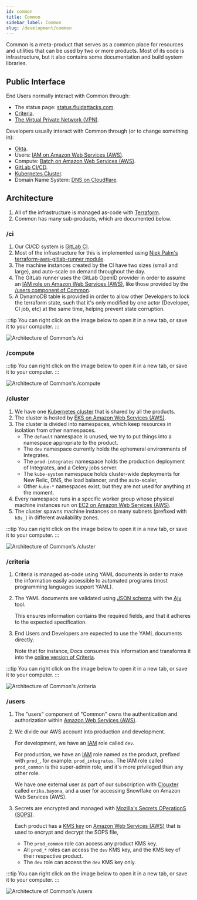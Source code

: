 ```yaml
---
id: common
title: Common
sidebar_label: Common
slug: /development/common
---
```


Common is a meta-product
that serves as a common place for resources and utilities
that can be used by two or more products.
Most of its code is infrastructure,
but it also contains some documentation
and build system libraries.

## Public Interface

End Users normally interact with Common through:

- The status page: [status.fluidattacks.com](https://status.fluidattacks.com/).
- [Criteria](/criteria).
- [The Virtual Private Network (VPN)](/development/stack/aws/vpn).

Developers usually interact with Common through (or to change something in):

- [Okta](/development/stack/okta).
- Users: [IAM on Amazon Web Services (AWS)](/development/stack/aws/iam).
- Compute: [Batch on Amazon Web Services (AWS)](/development/stack/aws/batch).
- [GitLab CI/CD](/development/stack/gitlab-ci).
- [Kubernetes Cluster](/development/stack/kubernetes).
- Domain Name System: [DNS on Cloudflare](/development/stack/cloudflare).

## Architecture

1. All of the infrastructure
   is managed as-code
   with [Terraform](/development/stack/terraform).
1. Common has many sub-products,
   which are documented below.

### /ci

1. Our CI/CD system is [GitLab CI](/development/stack/gitlab-ci).
1. Most of the infrastructure for this
   is implemented using
   [Niek Palm's terraform-aws-gitlab-runner module](https://github.com/npalm/terraform-aws-gitlab-runner).
1. The machine instances created by the CI have two sizes (small and large),
   and auto-scale on demand throughout the day.
1. The GitLab runner uses the GitLab OpenID provider
   in order to assume an
   [IAM role on Amazon Web Services (AWS)](/development/stack/aws/iam),
   like those provided by the [/users component of Common](#users).
1. A DynamoDB table is provided
   in order to allow other Developers
   to lock the terraform state,
   such that it's only modified by one actor (Developer, CI job, etc)
   at the same time,
   helping prevent state corruption.

:::tip
You can right click on the image below
to open it in a new tab,
or save it to your computer.
:::

![Architecture of Common's /ci](./common-ci-arch.dot.svg)

### /compute

:::tip
You can right click on the image below
to open it in a new tab,
or save it to your computer.
:::

![Architecture of Common's /compute](./common-compute-arch.dot.svg)

### /cluster

1. We have one [Kubernetes cluster](/development/stack/kubernetes)
   that is shared by all the products.
1. The cluster is hosted by
   [EKS on Amazon Web Services (AWS)](/development/stack/aws/eks).
1. The cluster is divided into namespaces,
   which keep resources in isolation from other namespaces.
   - The `default` namespace is unused,
     we try to put things into a namespace appropriate to the product.
   - The `dev` namespace
     currently holds the ephemeral environments of Integrates.
   - The `prod-integrates` namespace holds the production deployment
     of Integrates,
     and a Celery jobs server.
   - The `kube-system` namespace holds cluster-wide deployments
     for New Relic, DNS, the load balancer, and the auto-scaler,
   - Other `kube-*` namespaces exist,
     but they are not used for anything at the moment.
1. Every namespace runs in a specific worker group
   whose physical machine instances run
   on [EC2 on Amazon Web Services (AWS)](/development/stack/aws/ec2).
1. The cluster spawns machine instances
   on many subnets (prefixed with `k8s_`)
   in different availability zones.

:::tip
You can right click on the image below
to open it in a new tab,
or save it to your computer.
:::

![Architecture of Common's /cluster](./common-cluster-arch.dot.svg)

### /criteria

1. Criteria is managed as-code using YAML documents
   in order to make the information easily accessible
   to automated programs (most programming languages support YAML).
1. The YAML documents
   are validated using [JSON schema](http://json-schema.org/)
   with the [Ajv](https://ajv.js.org/) tool.

   This ensures information contains the required fields,
   and that it adheres to the expected specification.

1. End Users and Developers are expected to use the YAML documents directly.

   Note that for instance,
   Docs consumes this information
   and transforms it into the [online version of Criteria](/criteria).

:::tip
You can right click on the image below
to open it in a new tab,
or save it to your computer.
:::

![Architecture of Common's /criteria](./common-criteria-arch.dot.svg)

### /users

1. The "users" component of "Common"
   owns the authentication and authorization within
   [Amazon Web Services (AWS)](/development/stack/aws).
1. We divide our AWS account
   into production and development.

   For development,
   we have an [IAM](/development/stack/aws/iam) role
   called `dev`.

   For production,
   we have an [IAM](/development/stack/aws/iam) role
   named as the product, prefixed with `prod_`, for example: `prod_integrates`.
   The IAM role called `prod_common`
   is the super-admin role,
   and it's more privileged than any other role.

   We have one external user
   as part of our subscription with [Clouxter](https://clouxter.com/)
   called `erika.bayona`,
   and a user for accessing Snowflake on Amazon Web Services (AWS).

1. Secrets are encrypted
   and managed with [Mozilla's Secrets OPerationS (SOPS)](/development/stack/sops).

   Each product has a [KMS key](/development/stack/aws/kms)
   on [Amazon Web Services (AWS)](/development/stack/aws)
   that is used to encrypt and decrypt the SOPS file,

   - The `prod_common` role can access any product KMS key.
   - All `prod_*` roles can access the `dev` KMS key,
     and the KMS key of their respective product.
   - The `dev` role can access the `dev` KMS key only.

:::tip
You can right click on the image below
to open it in a new tab,
or save it to your computer.
:::

![Architecture of Common's /users](./common-users-arch.dot.svg)
